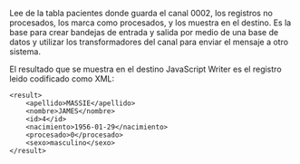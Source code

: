 Lee de la tabla pacientes donde guarda el canal 0002, los registros no procesados, los marca como procesados, y los muestra en el destino. Es la base para crear bandejas de entrada y salida por medio de una base de datos y utilizar los transformadores del canal para enviar el mensaje a otro sistema.

El resultado que se muestra en el destino JavaScript Writer es el registro leido codificado como XML:

```
<result>
    <apellido>MASSIE</apellido>
    <nombre>JAMES</nombre>
    <id>4</id>
    <nacimiento>1956-01-29</nacimiento>
    <procesado>0</procesado>
    <sexo>masculino</sexo>
</result>
```

